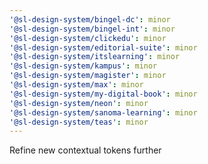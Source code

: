```yaml
---
'@sl-design-system/bingel-dc': minor
'@sl-design-system/bingel-int': minor
'@sl-design-system/clickedu': minor
'@sl-design-system/editorial-suite': minor
'@sl-design-system/itslearning': minor
'@sl-design-system/kampus': minor
'@sl-design-system/magister': minor
'@sl-design-system/max': minor
'@sl-design-system/my-digital-book': minor
'@sl-design-system/neon': minor
'@sl-design-system/sanoma-learning': minor
'@sl-design-system/teas': minor
---
```


Refine new contextual tokens further
